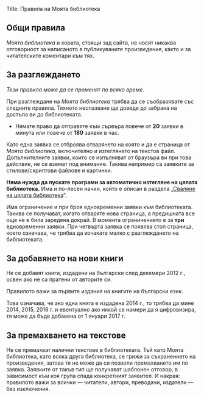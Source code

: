 Title: Правила на Моята библиотека

## Общи правила

_Моята библиотека_ и хората, стоящи зад сайта, не носят никаква отговорност за написаното в публикуваните произведения, както и за читателските коментари към тях.

## За разглеждането

_Тези правила може да се променят по всяко време._

При разглеждане на _Моята библиотека_ трябва да се съобразявате със следните правила. Тяхното неспазване ще доведе до забрана на достъпа ви до библиотеката.

* Нямате право да отправяте към сървъра повече от **20** заявки в минута или повече от **180** заявки в час.

Като една заявка се отброява отварянето на която и да е страница от _Моята библиотека_, включително и изтеглянето на текстов файл. Допълнителните заявки, които се изпълняват от браузъра ви при това действие, не се вземат под внимание. Такива например са заявките за стилови/скриптови файлове и картинки.

**Няма нужда да пускате програми за автоматично изтегляне на цялата библиотека.** Има и по-лесен начин, който е описан в раздела „[Сваляне на цялата библиотека](/about)“.

Има ограничение и при броя едновременни заявки към библиотеката. Такива се получават, когато отваряте нова страница, а предишната все още не е била заредена докрай. В момента ограничението е за **три** едновременни заявки. При четвърта заявка се появява стоп страница, което означава, че трябва да изчакате малко с разглеждането на библиотеката.

## За добавянето на нови книги

Не се добавят книги, издадени на български след декември 2012 г., освен ако не са пратени от авторите си.

Правилото важи за първите издания на книгите на български език.

Това означава, че ако една книга е издадена 2014 г., то трябва да мине 2014, 2015, 2016 г. и евентуално ако някой се намери да я цифровизира, тя може да бъде добавена от 1 януари 2017 г.

## За премахването на текстове

Не се премахват налични текстове в библиотеката. Тъй като Моята библиотека, като всяка друга библиотека, се грижи за съхранението на произведения, затова тя не може да си позволи премахването им по заявка. Заявките от такъв тип ще получават шаблонен отговор, в зависимост към коя група спада конкретният заявител. И накрая: правилото важи за всички
— читатели, автори, преводачи, издатели — без изключения.
